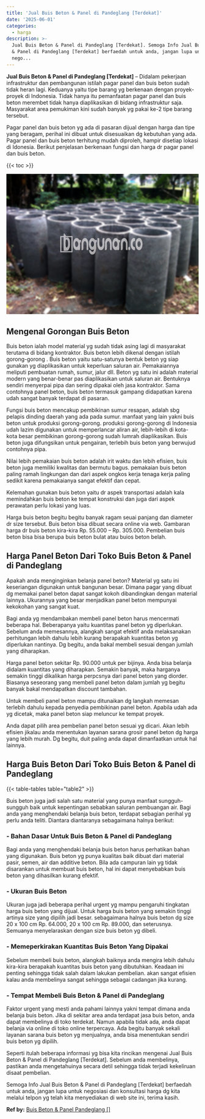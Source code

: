 ```yaml
---
title: 'Jual Buis Beton & Panel di Pandeglang [Terdekat]'
date: '2025-06-01'
categories:
  - harga
description: >-
  Jual Buis Beton & Panel di Pandeglang [Terdekat]. Semoga Info Jual Buis Beton
  & Panel di Pandeglang [Terdekat] berfaedah untuk anda, jangan lupa untuk
  nego...
---
```


**Jual Buis Beton & Panel di Pandeglang \[Terdekat\]** – Didalam pekerjaan infrastruktur dan pembangunan istilah pagar panel dan buis beton sudah tidak heran lagi. Keduanya yaitu tipe barang yg berkenaan dengan proyek-proyek di Indonesia. Tidak hanya itu pemanfaatan pagar panel dan buis beton merembet tidak hanya diaplikasikan di bidang infrastruktur saja. Masyarakat area pemukiman kini sudah banyak yg pakai ke-2 tipe barang tersebut.

Pagar panel dan buis beton yg ada di pasaran dijual dengan harga dan tipe yang beragam, perihal ini dibuat untuk disesuaikan dg kebutuhan yang ada. Pagar panel dan buis beton terhitung mudah diproleh, hampir disetiap lokasi di Idonesia. Berikut penjelasan berkenaan fungsi dan harga dr pagar panel dan buis beton.

{{< toc >}}

![Jual Buis Beton & Panel di Pandeglang [Terdekat]](/images/jual-panel-buis-beton-murah-11.png)

## Mengenal Gorongan Buis Beton

Buis beton ialah model material yg sudah tidak asing lagi di masyarakat terutama di bidang kontraktor. Buis beton lebih dikenal dengan istilah gorong-gorong . Buis beton yaitu satu-satunya bentuk beton yg siap gunakan yg diaplikasikan untuk keperluan saluran air. Pemakaiannya meliputi pembuatan rumah, sumur, jalur dll. Beton yg satu ini adalah material modern yang benar-benar pas diaplikasikan untuk saluran air. Bentuknya sendiri menyerpai pipa dan sering dipakai oleh jasa kontraktor. Sama contohnya panel beton, buis beton termasuk gampang didapatkan karena udah sangat banyak terdapat di pasaran.

Fungsi buis beton mencakup pembikinan sumur resapan, adalah sbg pelapis dinding daerah yang ada pada sumur. manfaat yang lain yakni buis beton untuk produksi gorong-gorong. produksi gorong-gorong di Indonesia udah lazim digunakan untuk memperlancar aliran air, lebih-lebih di kota-kota besar pembikinan gorong-gorong sudah lumrah diaplikasikan. Buis beton juga difungsikan untuk pengairan, terlebih buis beton yang berwujud contohnya pipa.

Nilai lebih pemakaian buis beton adalah irit waktu dan lebih efisien, buis beton juga memiliki kwalitas dan bermutu bagus. pemakaian buis beton paling ramah lingkungan dan dari aspek ongkos kerja tenaga kerja paling sedikit karena pemakaianya sangat efektif dan cepat.

Kelemahan gunakan buis beton yaitu dr aspek transportasi adalah kala memindahkan buis beton ke tempat konstruksi dan juga dari aspek perawatan perlu lokasi yang luas.

Harga buis beton begitu begitu banyak ragam seuai panjang dan diameter dr size tersebut. Buis beton bisa dibuat secara online via web. Gambaran harga dr buis beton kira-kira Rp. 55.000 – Rp. 305.000. Pembelian buis beton bisa bisa berupa buis beton bulat atau buios beton belah.

## Harga Panel Beton Dari Toko Buis Beton & Panel di Pandeglang

Apakah anda menginginkan belanja panel beton? Material yg satu ini keseriangan digunakan untuk bangunan besar. Dimana pagar yang dibuat dg memakai panel beton dapat sangat kokoh dibandingkan dengan material lainnya. Ukurannya yang besar menjadikan panel beton mempunyai kekokohan yang sangat kuat.

Bagi anda yg mendambakan membeli panel beton harus mencermati beberapa hal. Beberapanya yaitu kuantitas panel beton yg diperlukan. Sebelum anda memesannya, alangkah sangat efektif anda melaksanakan perhitungan lebih dahulu lebih kurang berapakah kuantitas beton yg diperlukan nantinya. Dg begitu, anda bakal membeli sesuai dengan jumlah yang diharapkan.

Harga panel beton sekitar Rp. 90.000 untuk per bijinya. Anda bisa belanja didalam kuantitas yang diharapkan. Semakin banyak, maka harganya semakin tinggi dikalikan harga perpcsnya dari panel beton yang diorder. Biasanya seseorang yang membeli panel beton dalam jumlah yg begitu banyak bakal mendapatkan discount tambahan.

Untuk membeli panel beton mampu ditunaikan dg langkah memesan terlebih dahulu kepada penyedia pembikinan panel beton. Apabila udah ada yg dicetak, maka panel beton siap meluncur ke tempat proyek.

Anda dapat pilih area pembelian panel beton sesuai yg dicari. Akan lebih efisien jikalau anda menentukan layanan sarana grosir panel beton dg harga yang lebih murah. Dg begitu, duit paling anda dapat dimanfaatkan untuk hal lainnya.

## Harga Buis Beton Dari Toko Buis Beton & Panel di Pandeglang

{{< table-tables table="table2" >}}

Buis beton juga jadi salah satu material yang punya manfaat sungguh-sungguh baik untuk kepentingan sebabkan saluran pembuangan air. Bagi anda yang menghendaki belanja buis beton, terdapat sebagian perihal yg perlu anda teliti. Diantara diantaranya sebagaimana halnya berikut:

### \- Bahan Dasar Untuk Buis Beton & Panel di Pandeglang

Bagi anda yang menghendaki belanja buis beton harus perhatikan bahan yang digunakan. Buis beton yg punya kualitas baik dibuat dari material pasir, semen, air dan additive beton. Bila ada campuran lain yg tidak disarankan untuk membuat buis beton, hal ini dapat menyebabkan buis beton yang dihasilkan kurang efektif.

### \- Ukuran Buis Beton

Ukuran juga jadi beberapa perihal urgent yg mampu pengaruhi tingkatan harga buis beton yang dijual. Untuk harga buis beton yang semakin tinggi artinya size yang dipilih jadi besar. sebagaimana halnya buis beton dg size 20 x 100 cm Rp. 64.000, 20 x 100 cm Rp. 89.000, dan seterusnya. Semuanya menyelaraskan dengan size buis beton yg dibeli.

### \- Memeperkirakan Kuantitas Buis Beton Yang Dipakai

Sebelum membeli buis beton, alangkah baiknya anda mengira lebih dahulu kira-kira berapakah kuantitas buis beton yang dibutuhkan. Keadaan ini penting sehingga tidak salah dalam lakukan pembelian. akan sangat efisien kalau anda membelinya sangat sehingga sebagai cadangan jika kurang.

### \- Tempat Membeli Buis Beton & Panel di Pandeglang

Faktor urgent yang mesti anda pahami lainnya yakni tempat dimana anda belanja buis beton. Jika di sekitar area anda terdapat jasa buis beton, anda dapat membelinya di toko terdekat. Namun apabila tidak ada, anda dapat belanja via online di toko online terpercaya. Ada begitu banyak sekali layanan sarana buis beton yg menjualnya, anda bisa menentukan sendiri buis beton yg dipilih.

Seperti itulah beberapa informasi yg bisa kita rincikan mengenai Jual Buis Beton & Panel di Pandeglang \[Terdekat\]. Sebelum anda membelinya, pastikan anda mengetahuinya secara detil sehingga tidak terjadi kekeliruan disaat pembelian.

Semoga Info Jual Buis Beton & Panel di Pandeglang \[Terdekat\] berfaedah untuk anda, jangan lupa untuk negosiasi dan konsultasi harga dg kita melalui telpon yg telah kita menyediakan di web site ini, terima kasih.

**Ref by:** [Buis Beton & Panel Pandeglang []](https://id.wikipedia.org/wiki/Buis)
